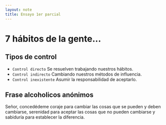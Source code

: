 ```yaml
---
layout: note
title: Ensayo 1er parcial
---
```


# 7 hábitos de la gente...
## Tipos de control
* `Control directo` Se resuelven trabajando nuestros hábitos.
* `Control indirecto` Cambiando nuestros métodos de influencia. 
* `Control inexistente` Asumir la responsabilidad de aceptarlo.
## Frase alcoholicos anónimos
Señor, concedédeme coraje para cambiar las cosas que se pueden y deben cambiarse, serenidad para aceptar las cosas que no pueden cambiarse y sabiduría para establecer la diferencia.
